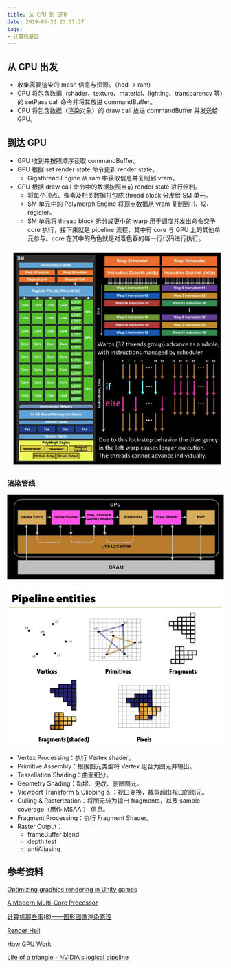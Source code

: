 ```yaml
---
title: 从 CPU 到 GPU
date: 2019-05-22 23:57:27
tags:
- 计算机基础
---
```

## 从 CPU 出发

- 收集需要渲染的 mesh 信息与资源。（hdd -> ram)
- CPU 将包含数据（shader、texture、material、lighting、transparency 等）的 setPass call 命令并将其放进 commandBuffer。
- CPU 将包含数据（渲染对象）的 draw call 放进 commandBuffer 并发送给 GPU。

## 到达 GPU

- GPU 收到并按照顺序读取 commandBuffer。
- GPU 根据 set render state 命令更新 render state。
  - Gigathread Engine 从 ram 中获取信息并复制到 vram。
- GPU 根据 draw call 命令中的数据按照当前 render state 进行绘制。
  - 将每个顶点、像素及相关数据打包成 thread block 分发给 SM 单元。
  - SM 单元中的 Polymorph Engine 将顶点数据从 vram 复制到 l1、l2、register。
  - SM 单元将 thread block 拆分成更小的 warp 用于调度并发出命令交予 core 执行，接下来就是 pipeline 流程，其中有 core 与 GPU 上的其他单元参与。core 在其中的角色就是对着色器的每一行代码进行执行。

![SM](/images//SM.jpg)

### 渲染管线

![pipeline](/images//pipeline.png)

![pipeline-output](/images//pipeline-output.jpg)

- Vertex Processing：执行 Vertex shader。
- Primitive Assembly：根据图元类型将 Vertex 组合为图元并输出。
- Tessellation Shading：曲面细分。
- Geometry Shading：新增、更改、删除图元。
- Viewport Transform & Clipping & ：视口变换，裁剪超出视口的图元。
- Culling & Rasterization：将图元转为输出 fragments，以及 sample coverage（用作 MSAA ） 信息。
- Fragment Processing：执行 Fragment Shader。
- Raster Output：
  - frameBuffer blend
  - depth test
  - antiAliasing

## 参考资料

[Optimizing graphics rendering in Unity games](https://unity3d.com/learn/tutorials/temas/performance-optimization/optimizing-graphics-rendering-unity-games)

[A Modern Multi-Core Processor](http://15418.courses.cs.cmu.edu/spring2015/lecture/basicarch/)

[计算机那些事(8)——图形图像渲染原理](http://chuquan.me/2018/08/26/graphics-rending-principle-gpu/)

[Render Hell](https://simonschreibt.de/gat/renderhell-book2/)

[How GPU Work](https://www.cs.cmu.edu/afs/cs/academic/class/15462-f11/www/lec_slides/lec19.pdf)

[Life of a triangle - NVIDIA's logical pipeline](https://developer.nvidia.com/content/life-triangle-nvidias-logical-pipeline)

